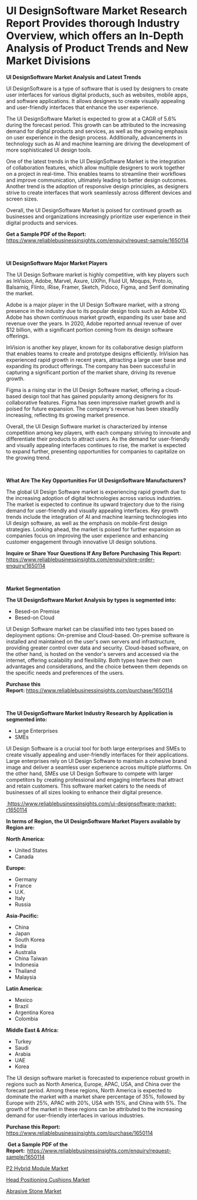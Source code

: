 <p><h1>UI DesignSoftware Market Research Report Provides thorough Industry Overview, which offers an In-Depth Analysis of Product Trends and New Market Divisions</h1></p><p><strong>UI DesignSoftware Market Analysis and Latest Trends</strong></p>
<p><p>UI DesignSoftware is a type of software that is used by designers to create user interfaces for various digital products, such as websites, mobile apps, and software applications. It allows designers to create visually appealing and user-friendly interfaces that enhance the user experience.</p><p>The UI DesignSoftware Market is expected to grow at a CAGR of 5.6% during the forecast period. This growth can be attributed to the increasing demand for digital products and services, as well as the growing emphasis on user experience in the design process. Additionally, advancements in technology such as AI and machine learning are driving the development of more sophisticated UI design tools.</p><p>One of the latest trends in the UI DesignSoftware Market is the integration of collaboration features, which allow multiple designers to work together on a project in real-time. This enables teams to streamline their workflows and improve communication, ultimately leading to better design outcomes. Another trend is the adoption of responsive design principles, as designers strive to create interfaces that work seamlessly across different devices and screen sizes.</p><p>Overall, the UI DesignSoftware Market is poised for continued growth as businesses and organizations increasingly prioritize user experience in their digital products and services.</p></p>
<p><strong>Get a Sample PDF of the Report:&nbsp;</strong> <a href="https://www.reliablebusinessinsights.com/enquiry/request-sample/1650114">https://www.reliablebusinessinsights.com/enquiry/request-sample/1650114</a></p>
<p>&nbsp;</p>
<p><strong>UI DesignSoftware Major Market Players</strong></p>
<p><p>The UI Design Software market is highly competitive, with key players such as InVision, Adobe, Marvel, Axure, UXPin, Fluid UI, Moqups, Proto.io, Balsamiq, Flinto, iRise, Framer, Sketch, Pidoco, Figma, and Serif dominating the market. </p><p>Adobe is a major player in the UI Design Software market, with a strong presence in the industry due to its popular design tools such as Adobe XD. Adobe has shown continuous market growth, expanding its user base and revenue over the years. In 2020, Adobe reported annual revenue of over $12 billion, with a significant portion coming from its design software offerings.</p><p>InVision is another key player, known for its collaborative design platform that enables teams to create and prototype designs efficiently. InVision has experienced rapid growth in recent years, attracting a large user base and expanding its product offerings. The company has been successful in capturing a significant portion of the market share, driving its revenue growth.</p><p>Figma is a rising star in the UI Design Software market, offering a cloud-based design tool that has gained popularity among designers for its collaborative features. Figma has seen impressive market growth and is poised for future expansion. The company's revenue has been steadily increasing, reflecting its growing market presence.</p><p>Overall, the UI Design Software market is characterized by intense competition among key players, with each company striving to innovate and differentiate their products to attract users. As the demand for user-friendly and visually appealing interfaces continues to rise, the market is expected to expand further, presenting opportunities for companies to capitalize on the growing trend.</p></p>
<p>&nbsp;</p>
<p><strong>What Are The Key Opportunities For UI DesignSoftware Manufacturers?</strong></p>
<p><p>The global UI Design Software market is experiencing rapid growth due to the increasing adoption of digital technologies across various industries. The market is expected to continue its upward trajectory due to the rising demand for user-friendly and visually appealing interfaces. Key growth trends include the integration of AI and machine learning technologies into UI design software, as well as the emphasis on mobile-first design strategies. Looking ahead, the market is poised for further expansion as companies focus on improving the user experience and enhancing customer engagement through innovative UI design solutions.</p></p>
<p><strong>Inquire or Share Your Questions If Any Before Purchasing This Report:</strong> <a href="https://www.reliablebusinessinsights.com/enquiry/pre-order-enquiry/1650114">https://www.reliablebusinessinsights.com/enquiry/pre-order-enquiry/1650114</a></p>
<p>&nbsp;</p>
<p><strong>Market Segmentation</strong></p>
<p><strong>The UI DesignSoftware Market Analysis by types is segmented into:</strong></p>
<p><ul><li>Besed-on Premise</li><li>Besed-on Cloud</li></ul></p>
<p><p>UI Design Software market can be classified into two types based on deployment options: On-premise and Cloud-based. On-premise software is installed and maintained on the user's own servers and infrastructure, providing greater control over data and security. Cloud-based software, on the other hand, is hosted on the vendor's servers and accessed via the internet, offering scalability and flexibility. Both types have their own advantages and considerations, and the choice between them depends on the specific needs and preferences of the users.</p></p>
<p><strong>Purchase this Report:&nbsp;</strong><a href="https://www.reliablebusinessinsights.com/purchase/1650114">https://www.reliablebusinessinsights.com/purchase/1650114</a></p>
<p>&nbsp;</p>
<p><strong>The UI DesignSoftware Market Industry Research by Application is segmented into:</strong></p>
<p><ul><li>Large Enterprises</li><li>SMEs</li></ul></p>
<p><p>UI Design Software is a crucial tool for both large enterprises and SMEs to create visually appealing and user-friendly interfaces for their applications. Large enterprises rely on UI Design Software to maintain a cohesive brand image and deliver a seamless user experience across multiple platforms. On the other hand, SMEs use UI Design Software to compete with larger competitors by creating professional and engaging interfaces that attract and retain customers. This software market caters to the needs of businesses of all sizes looking to enhance their digital presence.</p></p>
<p><a href="https://www.reliablebusinessinsights.com/ui-designsoftware-market-r1650114">&nbsp;https://www.reliablebusinessinsights.com/ui-designsoftware-market-r1650114</a></p>
<p><strong>In terms of Region, the UI DesignSoftware Market Players available by Region are:</strong></p>
<p>
    <p> <strong> North America: </strong>
        <ul>
            <li>United States</li>
            <li>Canada</li>
        </ul>
        </p> 
    <p> <strong> Europe: </strong>
        <ul>
            <li>Germany</li>
            <li>France</li>
            <li>U.K.</li>
            <li>Italy</li>
            <li>Russia</li>
        </ul>
        </p> 
    <p> <strong> Asia-Pacific: </strong>
        <ul>
            <li>China</li>
            <li>Japan</li>
            <li>South Korea</li>
            <li>India</li>
            <li>Australia</li>
            <li>China Taiwan</li>
            <li>Indonesia</li>
            <li>Thailand</li>
            <li>Malaysia</li>
        </ul>
        </p> 
    <p> <strong> Latin America: </strong>
        <ul>
            <li>Mexico</li>
            <li>Brazil</li>
            <li>Argentina Korea</li>
            <li>Colombia</li>
        </ul>
        </p> 
    <p> <strong> Middle East & Africa: </strong>
        <ul>
            <li>Turkey</li>
            <li>Saudi</li>
            <li>Arabia</li>
            <li>UAE</li>
            <li>Korea</li>
        </ul>
    </p>
    </p>
<p><p>The UI design software market is forecasted to experience robust growth in regions such as North America, Europe, APAC, USA, and China over the forecast period. Among these regions, North America is expected to dominate the market with a market share percentage of 35%, followed by Europe with 25%, APAC with 20%, USA with 15%, and China with 5%. The growth of the market in these regions can be attributed to the increasing demand for user-friendly interfaces in various industries.</p></p>
<p><strong>Purchase this Report: </strong><a href="https://www.reliablebusinessinsights.com/purchase/1650114">https://www.reliablebusinessinsights.com/purchase/1650114</a></p>
<p>&nbsp;<strong>Get a Sample PDF of the Report:&nbsp;&nbsp;</strong><a href="https://www.reliablebusinessinsights.com/enquiry/request-sample/1650114">https://www.reliablebusinessinsights.com/enquiry/request-sample/1650114</a></p>
<p><strong></strong></p>
<p><p><a href="https://medium.com/@obiemante_40648/global-p2-hybrid-module-market-size-is-expected-to-experience-a-cagr-of-6-9-79a2c417d3d0">P2 Hybrid Module Market</a></p><p><a href="https://medium.com/@joshdavis1955/head-positioning-cushions-market-trends-focusing-on-head-positioning-cushions-market-insight-and-c6506304e125">Head Positioning Cushions Market</a></p><p><a href="https://medium.com/@soloncarter54/global-abrasive-stone-market-size-is-expected-to-experience-a-cagr-of-5-9-953dcfcb0ba3">Abrasive Stone Market</a></p></p>